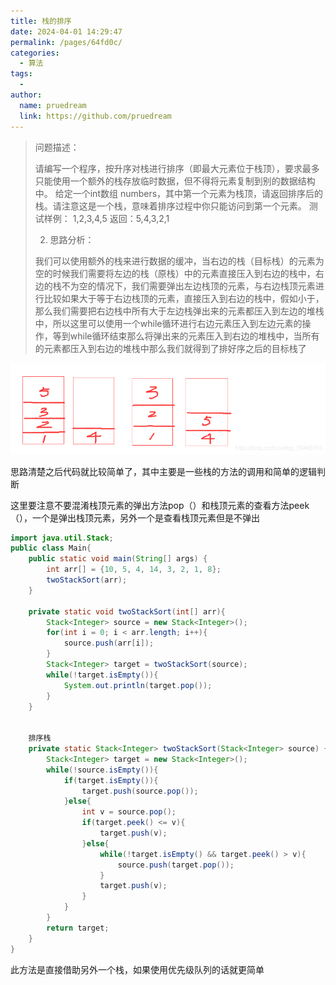 ```yaml
---
title: 栈的排序
date: 2024-04-01 14:29:47
permalink: /pages/64fd0c/
categories:
  - 算法
tags:
  - 
author: 
  name: pruedream
  link: https://github.com/pruedream
---
```






>问题描述：
>
>请编写一个程序，按升序对栈进行排序（即最大元素位于栈顶），要求最多只能使用一个额外的栈存放临时数据，但不得将元素复制到别的数据结构中。
>给定一个int数组 numbers，其中第一个元素为栈顶，请返回排序后的栈。请注意这是一个栈，意味着排序过程中你只能访问到第一个元素。
>测试样例：
>1,2,3,4,5
>返回：5,4,3,2,1
>
>2. 思路分析：
>
>我们可以使用额外的栈来进行数据的缓冲，当右边的栈（目标栈）的元素为空的时候我们需要将左边的栈（原栈）中的元素直接压入到右边的栈中，右边的栈不为空的情况下，我们需要弹出左边栈顶的元素，与右边栈顶元素进行比较如果大于等于右边栈顶的元素，直接压入到右边的栈中，假如小于，那么我们需要把右边栈中所有大于左边栈弹出来的元素都压入到左边的堆栈中，所以这里可以使用一个while循环进行右边元素压入到左边元素的操作，等到while循环结束那么将弹出来的元素压入到右边的堆栈中，当所有的元素都压入到右边的堆栈中那么我们就得到了排好序之后的目标栈了

![img](https://raw.githubusercontent.com/pruedream/PictureBed/main/image/20181204203830473.png)



思路清楚之后代码就比较简单了，其中主要是一些栈的方法的调用和简单的逻辑判断

这里要注意不要混淆栈顶元素的弹出方法pop（）和栈顶元素的查看方法peek（），一个是弹出栈顶元素，另外一个是查看栈顶元素但是不弹出


~~~java
import java.util.Stack;
public class Main{
    public static void main(String[] args) {
        int arr[] = {10, 5, 4, 14, 3, 2, 1, 8};
        twoStackSort(arr);
    }
 
    private static void twoStackSort(int[] arr){
        Stack<Integer> source = new Stack<Integer>();
        for(int i = 0; i < arr.length; i++){
            source.push(arr[i]);
        }
        Stack<Integer> target = twoStackSort(source);
        while(!target.isEmpty()){
            System.out.println(target.pop());
        }
    }
    
    
    排序栈
    private static Stack<Integer> twoStackSort(Stack<Integer> source) {
        Stack<Integer> target = new Stack<Integer>();
        while(!source.isEmpty()){
            if(target.isEmpty()){
                target.push(source.pop());
            }else{
                int v = source.pop();
                if(target.peek() <= v){
                    target.push(v);
                }else{
                    while(!target.isEmpty() && target.peek() > v){
                        source.push(target.pop());
                    }
                    target.push(v);
                }
            }
        }
        return target;
    }
}
~~~



此方法是直接借助另外一个栈，如果使用优先级队列的话就更简单